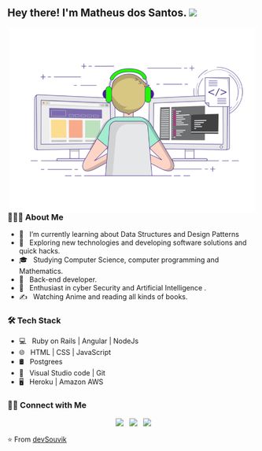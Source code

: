 <h2> Hey there! I'm Matheus dos Santos. <img src="https://github.com/souvikguria98/souvikguria98/blob/master/Hi.gif" width="25"></h2>
<img align="right" alt="GIF" src="https://raw.githubusercontent.com/devSouvik/devSouvik/master/gif3.gif" width="500"/>

<h3> 👨🏻‍💻 About Me </h3>

- 🔭 &nbsp; I’m currently learning about Data Structures and Design Patterns
- 🤔 &nbsp; Exploring new technologies and developing software solutions and quick hacks.
- 🎓 &nbsp; Studying Computer Science, computer programming and Mathematics.
- 💼 &nbsp; Back-end developer.
- 🌱 &nbsp; Enthusiast in cyber Security and Artificial Intelligence .
- ✍️ &nbsp; Watching Anime and reading all kinds of books.

<h3>🛠 Tech Stack</h3>

- 💻 &nbsp; Ruby on Rails | Angular | NodeJs   
- 🌐 &nbsp; HTML | CSS | JavaScript  
- 🛢 &nbsp; Postgrees 
- 🔧 &nbsp; Visual Studio code | Git
- 🖥 &nbsp; Heroku | Amazon AWS

<h3> 🤝🏻 Connect with Me </h3>

<p align="center">
&nbsp; <a href="https://twitter.com/colon_matheus" target="_blank" rel="noopener noreferrer"><img src="https://img.icons8.com/plasticine/100/000000/twitter.png" width="50" /></a> 
&nbsp; <a href="https://www.linkedin.com/in/matheus-santos-536bba195/" target="_blank" rel="noopener noreferrer"><img src="https://img.icons8.com/plasticine/100/000000/linkedin.png" width="50" /></a>
&nbsp; <a href="mailto:matheussantos4@icloud.com" target="_blank" rel="noopener noreferrer"><img src="https://img.icons8.com/plasticine/100/000000/gmail.png"  width="50" /></a>
</p>

⭐️ From [devSouvik](https://github.com/devSouvik)
